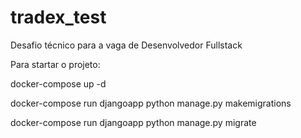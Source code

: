 # tradex_test

Desafio técnico para a vaga de Desenvolvedor Fullstack

Para startar o projeto:

  docker-compose up -d  
  
  docker-compose run djangoapp python manage.py makemigrations
  
  docker-compose run djangoapp python manage.py migrate 
